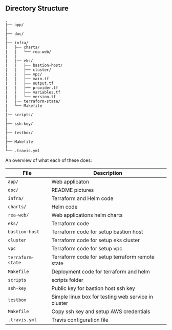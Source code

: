 ## Directory Structure

```
.
├── app/
|
├── doc/
|
├── infra/
|   ├── charts/
|   |   └── rea-web/
|   |
|   |── eks/
|   |   ├── bastion-host/
|   |   ├── cluster/
|   |   ├── vpc/
|   |   ├── main.tf
|   |   ├── output.tf
|   |   ├── provider.tf
|   |   ├── variables.tf
|   |   └── version.tf
|   |── terraform-state/
|   └── Makefile
|
|── scripts/
|
├── ssh-key/
|   
├── testbox/
|
├── Makefile
|   
└── .travis.yml  
```

An overview of what each of these does:

| File | Description |
| -------- | ----------- |
| `app/` | Web applicaton |
| `doc/` | README pictures |
| `infra/` | Terraform and Helm code |
| `charts/` | Helm code |
| `rea-web/` | Web applications helm charts |
| `eks/` | Terraform code |
| `bastion-host` | Terraform code for setup bastion host |
| `cluster` | Terraform code for setup eks cluster |
| `vpc` | Terraform code for setup vpc |
| `terraform-state` | Terraform code for setup terraform remote state |
| `Makefile` | Deployment code for terraform and helm |
| `scripts` | scripts folder |
| `ssh-key` | Public key for bastion host ssh key |
| `testbox` | Simple linux box for testing web service in cluster |
| `Makefile` | Copy ssh key and setup AWS credentials |
| `.travis.yml` | Travis configuration file |